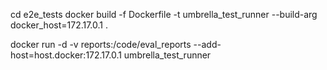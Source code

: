 cd e2e_tests
docker build -f Dockerfile -t umbrella_test_runner --build-arg docker_host=172.17.0.1 .

docker run -d -v reports:/code/eval_reports --add-host=host.docker:172.17.0.1 umbrella_test_runner
